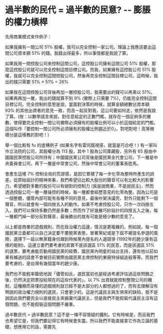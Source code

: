 # 過半數的民代 = 過半數的民意? -- 膨脹的權力槓桿

先用商業模式來作例子：

如果我擁有一間公司 51% 股權，我可以完全控制一家公司。理論上我應該要出這間公司資本額 51% 的錢。我錢出得最多，所以事情都是我說了算。

如果我用一間控股公司來控制這間公司，這控股公司擁有這間公司 51% 股權，那麼這控股公司就可以完全控制這間目標公司。而我，如果擁有這控股公司 51% 股權，我就可以完全控制這間控股公司，然後再完全控制這間目標公司。這時候，我出的錢只需要 51% × 51% = 26%

如果我在這間控股公司背後再加一層控股公司，我需要出的錢可以再乘以 51%。如果再再加一層，我出的錢就算不到 9% (實際上只需要 7%)，仍能完全控制這間目標公司。完全控制的意思是說，當面對決策的時候，就算金額總數佔資本額 93% 的其他出資者的意見一致，而且一起反對我，這公司要如何走，依然是我說了算。(按：以數學語言來說，對任意給定的正數門檻，就存在一個足夠多的層數，使得要完全控制一間公司實際必須擁有的股權比例可以小於這個給定的門檻。這個叫作「要控制一間公司所必須擁有的股權比例趨近於0」。對吧對吧！高等微積分是這樣教的對吧！)

舉一個比較有 fu 的虛構例子 (如果名字有雷同既視感，就當是巧合吧！)
有一家叫作立法院的公司，其股權分為 113 股，其中 1 股為公司庫藏股，另外有 65 股由中國國民黨控股公司所持有；中國國民黨公司背後是國民黨全代會公司，下一層是中央委員會公司，再下一層是中常會公司，然後中常會公司的董事長姓馬。

會產生這樣 7% 控制全局的荒謬感，是因它累積了每一步化零為整時所產生的誤差。從原始設計的精神來看，我們希望佔比較大股份的聲音可以有比較大的影響力，希望絕對多數的股份可以有絕對的控制力 (我是說商業，不是說民主)，然而透過控股公司一層一層操控的時候，每一層都會經歷意見的化零為整。因為公司是一個整體，儘管內部可能有各種不同的意見，最後吵架決議完，對外只能剩下一個聲音，所以就會有一個四捨五入的動作。如果不考慮控股公司，只作一次四捨五入，我們可以保持多數仍然是多數；然而作了好幾層巧妙設計的四捨五入之後，每一層都鬥掉一部分反對聲音，最後勝出的就有可能是極少數的意見了。

以上都是商業的遊戲規則，而在政治權力這邊，情況是更複雜的。例如說，每一個國民黨立委都可以自己決定要不要脫黨表態，冒著黨紀或是下屆不被提名參選的風險，選擇下一屆以無黨籍身份跟到時候黨內提名的人選競爭 (1992年的趙少康有這樣的能耐)。這邊立委們要考慮的其實不是該選區 51% 的民意，而是該選區 51% 的選票，要考慮能否動用國民黨的經費，國民黨內明星的站台支持，還有他以前如果有贓過的話會不會被目前實際由國民黨主席控制的東廠特偵組追殺等等。而我們要考慮的，是台灣有幾個當年的趙少康。

我們也不能輕率籠統地說「儘管如此，選民當初也是經過考慮評估過這些問題之後，仍然決定把票投給現在的這些代表的」。以 7% 出資就能控制整間公司的機制，這種顯而易懂的遊戲規則就已經不是大部分的人都想過的了，而有去理解沒有明說的政治權力規則的選民，只會更少的。這是代議民主與生俱來的缺陷，我不是說因此我們要完全以直接民主來摒棄代議民主，但是我們不能假裝代議民主沒有這個問題，也不能假裝這個問題不嚴重。

過半數民代 = 過半數民意？這不是一條不容懷疑的鐵則。它有時候是，而且我們也希望它是，但我們要記得它有時候會失靈。所以我們不能直接拿它作為立論的基礎，想應用它的話，需要先
